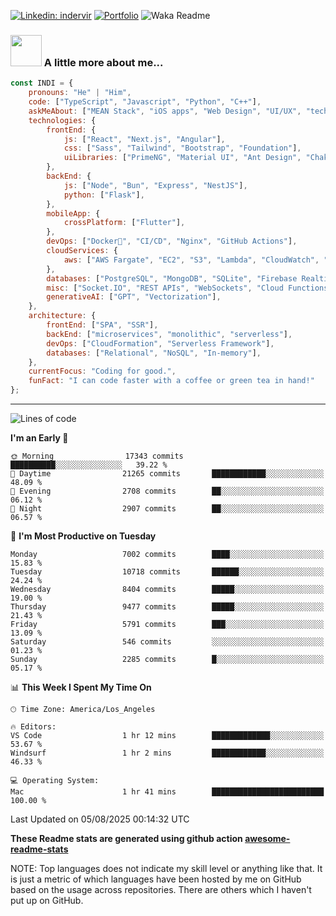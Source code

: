 

[![Linkedin: indervir](https://img.shields.io/badge/-Indervir%20Singh-blue?style=flat-square&logo=Linkedin&logoColor=white&link=https://www.linkedin.com/in/indervir-singh/)](https://www.linkedin.com/in/indervir-singh/)
[![Portfolio](https://img.shields.io/badge/Developer%20Portfolio-46a2f1.svg?&style=flat-square&logo=Google-Chrome&logoColor=white&link=https://www.softwareindi.com/)](https://www.softwareindi.com)
![Waka Readme](https://github.com/indervirsingh/indervirsingh/workflows/Waka%20Readme/badge.svg)

<!-- ### 📫 Like to meet me?

Pick a slot if you'd like to meet me and chat about anything you are passionate about - but make sure to describe the agenda

<a href="https://calendly.com/anmol098/30min" target="_blank"><img width="498" alt="meet_link" src="https://user-images.githubusercontent.com/15426564/144297439-f530f383-e73e-41e0-9914-a9b7d3f432e5.png"></a>

👇 Hit in your console or terminal to connect with me.

```bash
npx anmol
```
**👆 This command line tool can be found at [npx anmol](https://github.com/anmol098/npx_card)** -->

### <img src="https://media.giphy.com/media/VgCDAzcKvsR6OM0uWg/giphy.gif" width="50"> A little more about me...  

```javascript
const INDI = {
    pronouns: "He" | "Him",
    code: ["TypeScript", "Javascript", "Python", "C++"],
    askMeAbout: ["MEAN Stack", "iOS apps", "Web Design", "UI/UX", "tech trends"],
    technologies: {
        frontEnd: {
            js: ["React", "Next.js", "Angular"],
            css: ["Sass", "Tailwind", "Bootstrap", "Foundation"],
            uiLibraries: ["PrimeNG", "Material UI", "Ant Design", "Chakra UI"],
        },
        backEnd: {
            js: ["Node", "Bun", "Express", "NestJS"],
            python: ["Flask"],
        },
        mobileApp: {
            crossPlatform: ["Flutter"],
        },
        devOps: ["Docker🐳", "CI/CD", "Nginx", "GitHub Actions"],
        cloudServices: {
            aws: ["AWS Fargate", "EC2", "S3", "Lambda", "CloudWatch", "RDS"],
        },
        databases: ["PostgreSQL", "MongoDB", "SQLite", "Firebase Realtime DB", "redis"],
        misc: ["Socket.IO", "REST APIs", "WebSockets", "Cloud Functions"],
        generativeAI: ["GPT", "Vectorization"],
    },
    architecture: {
        frontEnd: ["SPA", "SSR"],
        backEnd: ["microservices", "monolithic", "serverless"],
        devOps: ["CloudFormation", "Serverless Framework"],
        databases: ["Relational", "NoSQL", "In-memory"],
    },
    currentFocus: "Coding for good.",
    funFact: "I can code faster with a coffee or green tea in hand!"
};
```


---
<!--START_SECTION:waka-->
![Lines of code](https://img.shields.io/badge/From%20Hello%20World%20I%27ve%20Written-100.5%20million%20lines%20of%20code-blue)

**I'm an Early 🐤** 

```text
🌞 Morning                17343 commits       ██████████░░░░░░░░░░░░░░░   39.22 % 
🌆 Daytime                21265 commits       ████████████░░░░░░░░░░░░░   48.09 % 
🌃 Evening                2708 commits        ██░░░░░░░░░░░░░░░░░░░░░░░   06.12 % 
🌙 Night                  2907 commits        ██░░░░░░░░░░░░░░░░░░░░░░░   06.57 % 
```
📅 **I'm Most Productive on Tuesday** 

```text
Monday                   7002 commits        ████░░░░░░░░░░░░░░░░░░░░░   15.83 % 
Tuesday                  10718 commits       ██████░░░░░░░░░░░░░░░░░░░   24.24 % 
Wednesday                8404 commits        █████░░░░░░░░░░░░░░░░░░░░   19.00 % 
Thursday                 9477 commits        █████░░░░░░░░░░░░░░░░░░░░   21.43 % 
Friday                   5791 commits        ███░░░░░░░░░░░░░░░░░░░░░░   13.09 % 
Saturday                 546 commits         ░░░░░░░░░░░░░░░░░░░░░░░░░   01.23 % 
Sunday                   2285 commits        █░░░░░░░░░░░░░░░░░░░░░░░░   05.17 % 
```


📊 **This Week I Spent My Time On** 

```text
🕑︎ Time Zone: America/Los_Angeles

🔥 Editors: 
VS Code                  1 hr 12 mins        █████████████░░░░░░░░░░░░   53.67 % 
Windsurf                 1 hr 2 mins         ████████████░░░░░░░░░░░░░   46.33 % 

💻 Operating System: 
Mac                      1 hr 41 mins        █████████████████████████   100.00 % 
```


 Last Updated on 05/08/2025 00:14:32 UTC
<!--END_SECTION:waka-->

**These Readme stats are generated using github action [awesome-readme-stats](https://github.com/anmol098/waka-readme-stats)**

NOTE: Top languages does not indicate my skill level or anything like that. It is just a metric of which languages have been hosted by me on GitHub based on the usage across repositories. There are others which I haven't put up on GitHub.
